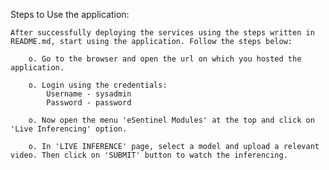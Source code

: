 Steps to Use the application:

    After successfully deploying the services using the steps written in README.md, start using the application. Follow the steps below:
        
        o. Go to the browser and open the url on which you hosted the application.

        o. Login using the credentials:
            Username - sysadmin
            Password - password

        o. Now open the menu 'eSentinel Modules' at the top and click on 'Live Inferencing' option.

        o. In 'LIVE INFERENCE' page, select a model and upload a relevant video. Then click on 'SUBMIT' button to watch the inferencing.